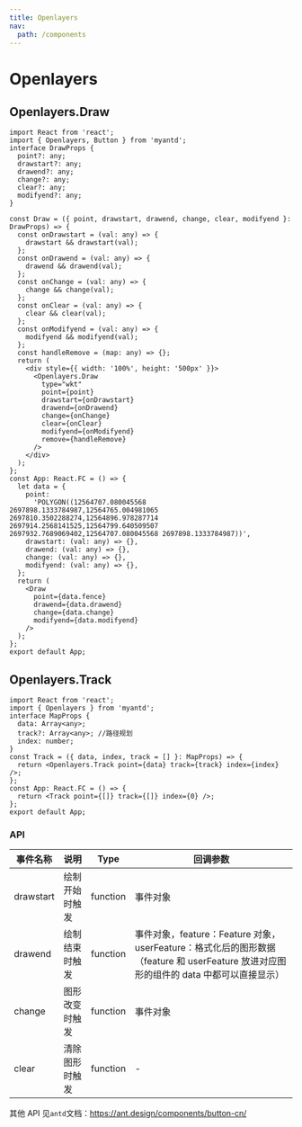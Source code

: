 ```yaml
---
title: Openlayers
nav:
  path: /components
---
```


# Openlayers

## Openlayers.Draw

```tsx
import React from 'react';
import { Openlayers, Button } from 'myantd';
interface DrawProps {
  point?: any;
  drawstart?: any;
  drawend?: any;
  change?: any;
  clear?: any;
  modifyend?: any;
}

const Draw = ({ point, drawstart, drawend, change, clear, modifyend }: DrawProps) => {
  const onDrawstart = (val: any) => {
    drawstart && drawstart(val);
  };
  const onDrawend = (val: any) => {
    drawend && drawend(val);
  };
  const onChange = (val: any) => {
    change && change(val);
  };
  const onClear = (val: any) => {
    clear && clear(val);
  };
  const onModifyend = (val: any) => {
    modifyend && modifyend(val);
  };
  const handleRemove = (map: any) => {};
  return (
    <div style={{ width: '100%', height: '500px' }}>
      <Openlayers.Draw
        type="wkt"
        point={point}
        drawstart={onDrawstart}
        drawend={onDrawend}
        change={onChange}
        clear={onClear}
        modifyend={onModifyend}
        remove={handleRemove}
      />
    </div>
  );
};
const App: React.FC = () => {
  let data = {
    point:
      'POLYGON((12564707.080045568 2697898.1333784987,12564765.004981065 2697810.3502288274,12564896.978287714 2697914.2568141525,12564799.640509507 2697932.7689069402,12564707.080045568 2697898.1333784987))',
    drawstart: (val: any) => {},
    drawend: (val: any) => {},
    change: (val: any) => {},
    modifyend: (val: any) => {},
  };
  return (
    <Draw
      point={data.fence}
      drawend={data.drawend}
      change={data.change}
      modifyend={data.modifyend}
    />
  );
};
export default App;
```

## Openlayers.Track

```tsx
import React from 'react';
import { Openlayers } from 'myantd';
interface MapProps {
  data: Array<any>;
  track?: Array<any>; //路径规划
  index: number;
}
const Track = ({ data, index, track = [] }: MapProps) => {
  return <Openlayers.Track point={data} track={track} index={index} />;
};
const App: React.FC = () => {
  return <Track point={[]} track={[]} index={0} />;
};
export default App;
```

### API

| 事件名称 | 说明 | Type | 回调参数 |
| --- | --- | --- | --- |
| drawstart | 绘制开始时触发 | function | 事件对象 |
| drawend | 绘制结束时触发 | function | 事件对象，feature：Feature 对象， userFeature：格式化后的图形数据（feature 和 userFeature 放进对应图形的组件的 data 中都可以直接显示） |
| change | 图形改变时触发 | function | 事件对象 |
| clear | 清除图形时触发 | function | - |

其他 API 见`antd`文档：https://ant.design/components/button-cn/
